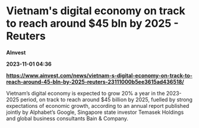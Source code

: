 # Vietnam's digital economy on track to reach around $45 bln by 2025 - Reuters
**AInvest**

**2023-11-01 04:36**

**https://www.ainvest.com/news/vietnam-s-digital-economy-on-track-to-reach-around-45-bln-by-2025-reuters-23111000b5ee3615ad436518/**

Vietnam’s digital economy is expected to grow 20% a year in the 2023-2025 period, on track to reach around $45 billion by 2025, fuelled by strong expectations of economic growth, according to an annual report published jointly by Alphabet’s Google, Singapore state investor Temasek Holdings and global business consultants Bain & Company.